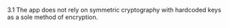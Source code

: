 3.1 The app does not rely on symmetric cryptography with hardcoded keys as a sole method of encryption.